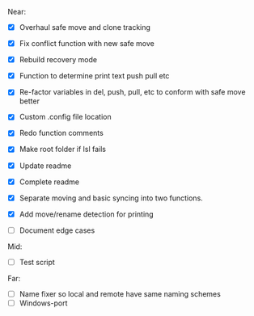 Near:
- [x] Overhaul safe move and clone tracking
- [x] Fix conflict function with new safe move
- [x] Rebuild recovery mode
- [x] Function to determine print text push pull etc
- [x] Re-factor variables in del, push, pull, etc to conform with safe move better
- [x] Custom .config file location
- [x] Redo function comments 
- [x] Make root folder if lsl fails
- [x] Update readme
- [x] Complete readme
- [x] Separate moving and basic syncing into two functions.
- [x] Add move/rename detection for printing
- [ ] Document edge cases


Mid:
- [ ] Test script


Far:
- [ ] Name fixer so local and remote have same naming schemes
- [ ] Windows-port